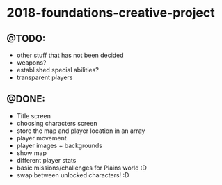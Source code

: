 # 2018-foundations-creative-project
## @TODO:
 - other stuff that has not been decided
 - weapons?
 - established special abilities?
 - transparent players
## @DONE:
 - Title screen
 - choosing characters screen
 - store the map and player location in an array
- player movement
- player images + backgrounds
- show map
- different player stats
- basic missions/challenges for Plains world :D
- swap between unlocked characters! :D
